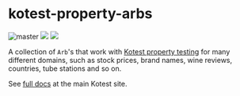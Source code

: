 # kotest-property-arbs

![master](https://github.com/kotest/kotest-property-arbs/workflows/master/badge.svg)
[<img src="https://img.shields.io/maven-central/v/io.kotest.extensions/kotest-property-arbs.svg?label=latest%20release"/>](http://search.maven.org/#search%7Cga%7C1%7Ckotest-property-arbs)
[<img src="https://img.shields.io/nexus/s/https/oss.sonatype.org/io.kotest.extensions/kotest-property-arbs.svg?label=latest%20snapshot&style=plastic"/>](https://oss.sonatype.org/content/repositories/snapshots/io.kotest.extensions/kotest-property-arbs)


A collection of `Arb`'s that work with [Kotest property testing](https://kotest.io/docs/proptest/property-based-testing.html) for many different domains, such as stock prices, brand names, wine reviews, countries, tube stations and so on.

See [full docs](https://kotest.io/docs/proptest/property-test-extra-arbs.html) at the main Kotest site.
